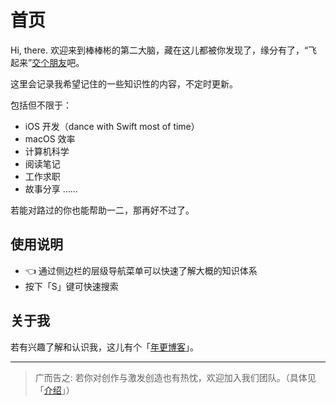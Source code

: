 # 首页

Hi, there. 欢迎来到棒棒彬的第二大脑，藏在这儿都被你发现了，缘分有了，“飞起来”[交个朋友](https://www.feishu.cn/invitation/page/add_contact/?token=048m92c5-3f27-4519-90b6-ca498e852a45&unique_id=_mg4cY7_8zKNeA2a6eg0Bg==)吧。

这里会记录我希望记住的一些知识性的内容，不定时更新。

包括但不限于：

- iOS 开发（dance with Swift most of time）
- macOS 效率
- 计算机科学
- 阅读笔记
- 工作求职
- 故事分享
……

若能对路过的你也能帮助一二，那再好不过了。

## 使用说明

- 👈 通过侧边栏的层级导航菜单可以快速了解大概的知识体系
- 按下「S」键可快速搜索

## 关于我

若有兴趣了解和认识我，这儿有个「[年更博客](https://binlogo.github.io/)」。

---

> 广而告之: 若你对创作与激发创造也有热忱，欢迎加入我们团队。（具体见「[介绍](https://leetcode-cn.com/circle/discuss/e4bBtA/)」）
